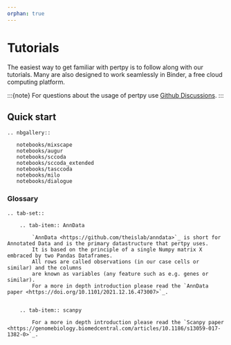 ```yaml
---
orphan: true
---
```


# Tutorials

The easiest way to get familiar with pertpy is to follow along with our tutorials.
Many are also designed to work seamlessly in Binder, a free cloud computing platform.

:::{note}
For questions about the usage of pertpy use [Github Discussions].
:::

## Quick start

```{eval-rst}
.. nbgallery::

   notebooks/mixscape
   notebooks/augur
   notebooks/sccoda
   notebooks/sccoda_extended
   notebooks/tasccoda
   notebooks/milo
   notebooks/dialogue

```

### Glossary

```{eval-rst}
.. tab-set::

    .. tab-item:: AnnData

        `AnnData <https://github.com/theislab/anndata>`_ is short for Annotated Data and is the primary datastructure that pertpy uses.
        It is based on the principle of a single Numpy matrix X embraced by two Pandas Dataframes.
        All rows are called observations (in our case cells or similar) and the columns
        are known as variables (any feature such as e.g. genes or similar).
        For a more in depth introduction please read the `AnnData paper <https://doi.org/10.1101/2021.12.16.473007>`_.


    .. tab-item:: scanpy

        For a more in depth introduction please read the `Scanpy paper <https://genomebiology.biomedcentral.com/articles/10.1186/s13059-017-1382-0>`_.
```

[github discussions]: https://github.com/theislab/pertpy/discussions
